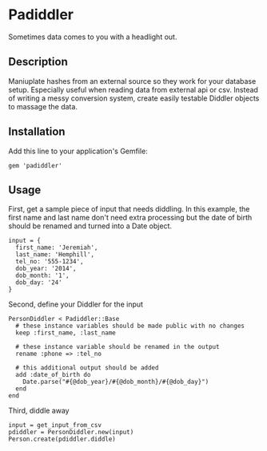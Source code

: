 # Padiddler

Sometimes data comes to you with a headlight out.

## Description

Maniuplate hashes from an external source so they work for your database setup.  Especially useful when reading data from external api or csv.  Instead of writing a messy conversion system, create easily testable Diddler objects to massage the data.

## Installation

Add this line to your application's Gemfile:

    gem 'padiddler'

## Usage

First, get a sample piece of input that needs diddling.  In this example, the first name and last name don't need extra processing but the date of birth should be renamed and turned into a Date object.

    input = {
      first_name: 'Jeremiah',
      last_name: 'Hemphill',
      tel_no: '555-1234',
      dob_year: '2014',
      dob_month: '1',
      dob_day: '24'
    }

Second, define your Diddler for the input

    PersonDiddler < Padiddler::Base
      # these instance variables should be made public with no changes
      keep :first_name, :last_name

      # these instance variable should be renamed in the output
      rename :phone => :tel_no

      # this additional output should be added
      add :date_of_birth do
        Date.parse("#{@dob_year}/#{@dob_month}/#{@dob_day}")
      end
    end

Third, diddle away

    input = get_input_from_csv
    pdiddler = PersonDiddler.new(input)
    Person.create(pdiddler.diddle)
